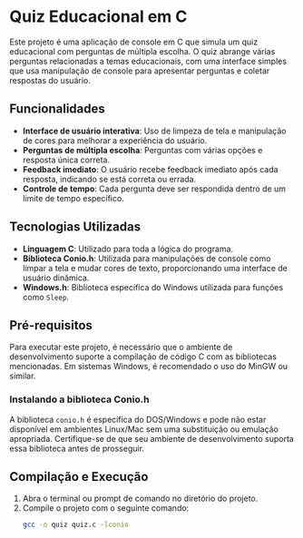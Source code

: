 # Quiz Educacional em C

Este projeto é uma aplicação de console em C que simula um quiz educacional com perguntas de múltipla escolha. O quiz abrange várias perguntas relacionadas a temas educacionais, com uma interface simples que usa manipulação de console para apresentar perguntas e coletar respostas do usuário.

## Funcionalidades

- **Interface de usuário interativa**: Uso de limpeza de tela e manipulação de cores para melhorar a experiência do usuário.
- **Perguntas de múltipla escolha**: Perguntas com várias opções e resposta única correta.
- **Feedback imediato**: O usuário recebe feedback imediato após cada resposta, indicando se está correta ou errada.
- **Controle de tempo**: Cada pergunta deve ser respondida dentro de um limite de tempo específico.

## Tecnologias Utilizadas

- **Linguagem C**: Utilizado para toda a lógica do programa.
- **Biblioteca Conio.h**: Utilizada para manipulações de console como limpar a tela e mudar cores de texto, proporcionando uma interface de usuário dinâmica.
- **Windows.h**: Biblioteca específica do Windows utilizada para funções como `Sleep`.

## Pré-requisitos

Para executar este projeto, é necessário que o ambiente de desenvolvimento suporte a compilação de código C com as bibliotecas mencionadas. Em sistemas Windows, é recomendado o uso do MinGW ou similar.

### Instalando a biblioteca Conio.h

A biblioteca `conio.h` é específica do DOS/Windows e pode não estar disponível em ambientes Linux/Mac sem uma substituição ou emulação apropriada. Certifique-se de que seu ambiente de desenvolvimento suporta essa biblioteca antes de prosseguir.

## Compilação e Execução

1. Abra o terminal ou prompt de comando no diretório do projeto.
2. Compile o projeto com o seguinte comando:
   ```bash
   gcc -o quiz quiz.c -lconio
